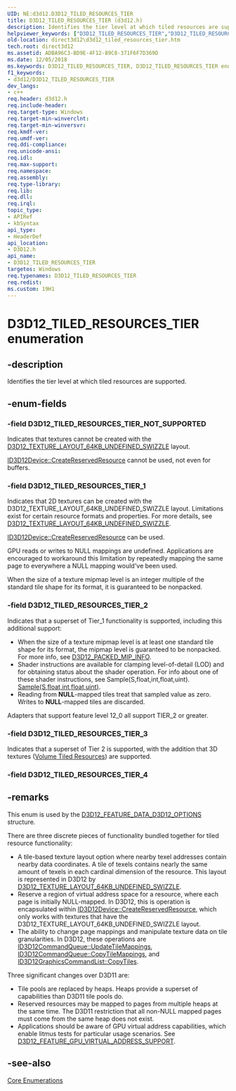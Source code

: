 ```yaml
---
UID: NE:d3d12.D3D12_TILED_RESOURCES_TIER
title: D3D12_TILED_RESOURCES_TIER (d3d12.h)
description: Identifies the tier level at which tiled resources are supported.helpviewer_keywords: ["D3D12_TILED_RESOURCES_TIER","D3D12_TILED_RESOURCES_TIER enumeration","D3D12_TILED_RESOURCES_TIER_1","D3D12_TILED_RESOURCES_TIER_2","D3D12_TILED_RESOURCES_TIER_3","D3D12_TILED_RESOURCES_TIER_NOT_SUPPORTED","d3d12/D3D12_TILED_RESOURCES_TIER","d3d12/D3D12_TILED_RESOURCES_TIER_1","d3d12/D3D12_TILED_RESOURCES_TIER_2","d3d12/D3D12_TILED_RESOURCES_TIER_3","d3d12/D3D12_TILED_RESOURCES_TIER_NOT_SUPPORTED","direct3d12.d3d12_tiled_resources_tier"]
old-location: direct3d12\d3d12_tiled_resources_tier.htm
tech.root: direct3d12
ms.assetid: ADBA96C3-BD9E-4F12-89C8-371F6F7D369D
ms.date: 12/05/2018
ms.keywords: D3D12_TILED_RESOURCES_TIER, D3D12_TILED_RESOURCES_TIER enumeration, D3D12_TILED_RESOURCES_TIER_1, D3D12_TILED_RESOURCES_TIER_2, D3D12_TILED_RESOURCES_TIER_3, D3D12_TILED_RESOURCES_TIER_NOT_SUPPORTED, d3d12/D3D12_TILED_RESOURCES_TIER, d3d12/D3D12_TILED_RESOURCES_TIER_1, d3d12/D3D12_TILED_RESOURCES_TIER_2, d3d12/D3D12_TILED_RESOURCES_TIER_3, d3d12/D3D12_TILED_RESOURCES_TIER_NOT_SUPPORTED, direct3d12.d3d12_tiled_resources_tier
f1_keywords:
- d3d12/D3D12_TILED_RESOURCES_TIER
dev_langs:
- c++
req.header: d3d12.h
req.include-header: 
req.target-type: Windows
req.target-min-winverclnt: 
req.target-min-winversvr: 
req.kmdf-ver: 
req.umdf-ver: 
req.ddi-compliance: 
req.unicode-ansi: 
req.idl: 
req.max-support: 
req.namespace: 
req.assembly: 
req.type-library: 
req.lib: 
req.dll: 
req.irql: 
topic_type:
- APIRef
- kbSyntax
api_type:
- HeaderDef
api_location:
- D3D12.h
api_name:
- D3D12_TILED_RESOURCES_TIER
targetos: Windows
req.typenames: D3D12_TILED_RESOURCES_TIER
req.redist: 
ms.custom: 19H1
---
```


# D3D12_TILED_RESOURCES_TIER enumeration


## -description


Identifies the tier level at which tiled resources are supported.
        


## -enum-fields




### -field D3D12_TILED_RESOURCES_TIER_NOT_SUPPORTED

Indicates that textures cannot be created with the <a href="https://docs.microsoft.com/windows/desktop/api/d3d12/ne-d3d12-d3d12_texture_layout">D3D12_TEXTURE_LAYOUT_64KB_UNDEFINED_SWIZZLE</a> layout.
            


<a href="https://docs.microsoft.com/windows/desktop/api/d3d12/nf-d3d12-id3d12device-createreservedresource">ID3D12Device::CreateReservedResource</a> cannot be used, not even for buffers.
            


### -field D3D12_TILED_RESOURCES_TIER_1

Indicates that 2D textures can be created with the D3D12_TEXTURE_LAYOUT_64KB_UNDEFINED_SWIZZLE layout.
              Limitations exist for certain resource formats and properties.
              For more details, see <a href="https://docs.microsoft.com/windows/desktop/api/d3d12/ne-d3d12-d3d12_texture_layout">D3D12_TEXTURE_LAYOUT_64KB_UNDEFINED_SWIZZLE</a>.
            


<a href="https://docs.microsoft.com/windows/desktop/api/d3d12/nf-d3d12-id3d12device-createreservedresource">ID3D12Device::CreateReservedResource</a> can be used.
            

GPU reads or writes to NULL mappings are undefined.
              Applications are encouraged to workaround this limitation by repeatedly mapping the same page to everywhere a NULL mapping would've been used.
            

When the size of a texture mipmap level is an integer multiple of the standard tile shape for its format, it is guaranteed to be nonpacked.
            


### -field D3D12_TILED_RESOURCES_TIER_2

Indicates that a superset of Tier_1 functionality is supported, including this additional support:
            

<ul>
<li>When the size of a texture mipmap level is at least one standard tile shape for its format, the mipmap level is guaranteed to be nonpacked.
                For more info, see <a href="https://docs.microsoft.com/windows/desktop/api/d3d12/ns-d3d12-d3d12_packed_mip_info">D3D12_PACKED_MIP_INFO</a>.
              </li>
<li>Shader instructions are available for clamping level-of-detail (LOD) and for obtaining status about the shader operation.
                For info about one of these shader instructions, see Sample(S,float,int,float,uint).
                <a href="https://docs.microsoft.com/windows/desktop/direct3dhlsl/sample-s-float--int-uint-">Sample(S,float,int,float,uint)</a>.
              </li>
<li>Reading from <b>NULL</b>-mapped tiles treat that sampled value as zero.
                Writes to <b>NULL</b>-mapped tiles are discarded.
              </li>
</ul>
Adapters that support feature level 12_0 all support TIER_2 or greater.
            


### -field D3D12_TILED_RESOURCES_TIER_3

Indicates that a superset of Tier 2 is supported, with the addition that 3D textures (<a href="https://docs.microsoft.com/windows/desktop/direct3d12/volume-tiled-resources">Volume Tiled Resources</a>) are supported.
          


### -field D3D12_TILED_RESOURCES_TIER_4




## -remarks



This enum is used by the <a href="https://docs.microsoft.com/windows/desktop/api/d3d12/ns-d3d12-d3d12_feature_data_d3d12_options">D3D12_FEATURE_DATA_D3D12_OPTIONS</a> structure.
      

There are three discrete pieces of functionality bundled together for tiled resource functionality:
        

<ul>
<li>A tile-based texture layout option where nearby texel addresses contain nearby data coordinates.
            A tile of texels contains nearly the same amount of texels in each cardinal dimension of the resource.
            This layout is represented in D3D12 by <a href="https://docs.microsoft.com/windows/desktop/api/d3d12/ne-d3d12-d3d12_texture_layout">D3D12_TEXTURE_LAYOUT_64KB_UNDEFINED_SWIZZLE</a>.
          </li>
<li>Reserve a region of virtual address space for a resource, where each page is initially NULL-mapped.
            In D3D12, this is operation is encapsulated within <a href="https://docs.microsoft.com/windows/desktop/api/d3d12/nf-d3d12-id3d12device-createreservedresource">ID3D12Device::CreateReservedResource</a>,
            which only works with textures that have the D3D12_TEXTURE_LAYOUT_64KB_UNDEFINED_SWIZZLE layout.
          </li>
<li>The ability to change page mappings and manipulate texture data on tile granularities.
            In D3D12, these operations are
            <a href="https://docs.microsoft.com/windows/desktop/api/d3d12/nf-d3d12-id3d12commandqueue-updatetilemappings">ID3D12CommandQueue::UpdateTileMappings</a>,
            <a href="https://docs.microsoft.com/windows/desktop/api/d3d12/nf-d3d12-id3d12commandqueue-copytilemappings">ID3D12CommandQueue::CopyTileMappings</a>, and
            <a href="https://docs.microsoft.com/windows/desktop/api/d3d12/nf-d3d12-id3d12graphicscommandlist-copytiles">ID3D12GraphicsCommandList::CopyTiles</a>.
          </li>
</ul>
Three significant changes over D3D11 are:
        

<ul>
<li>Tile pools are replaced by heaps.
            Heaps provide a superset of capabilities than D3D11 tile pools do.
          </li>
<li>Reserved resources may be mapped to pages from multiple heaps at the same time.
            The D3D11 restriction that all non-NULL mapped pages must come from the same heap does not exist.
          </li>
<li>Applications should be aware of GPU virtual address capabilities, which enable litmus tests for particular usage scenarios.
            See <a href="https://docs.microsoft.com/windows/desktop/api/d3d12/ne-d3d12-d3d12_feature">D3D12_FEATURE_GPU_VIRTUAL_ADDRESS_SUPPORT</a>.
          </li>
</ul>



## -see-also




<a href="https://docs.microsoft.com/windows/desktop/direct3d12/direct3d-12-enumerations">Core Enumerations</a>
 

 

